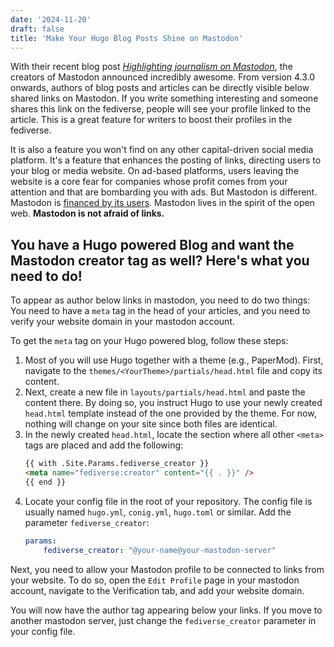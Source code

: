 ```yaml
---
date: '2024-11-20'
draft: false
title: 'Make Your Hugo Blog Posts Shine on Mastodon'
---
```

With their recent blog post *[Highlighting journalism on Mastodon](https://blog.joinmastodon.org/2024/07/highlighting-journalism-on-mastodon/)*, the creators of Mastodon announced incredibly awesome. From version 4.3.0 onwards, authors of blog posts and articles can be directly visible below shared links on Mastodon. If you write something interesting and someone shares this link on the fediverse, people will see your profile linked to the article. This is a great feature for writers to boost their profiles in the fediverse.

It is also a feature you won't find on any other capital-driven social media platform. It's a feature that enhances the posting of links, directing users to your blog or media website. On ad-based platforms, users leaving the website is a core fear for companies whose profit comes from your attention and that are bombarding you with ads. But Mastodon is different. Mastodon is [financed by its users](https://opencollective.com/mastodon). Mastodon lives in the spirit of the open web. **Mastodon is not afraid of links.**

## You have a Hugo powered Blog and want the Mastodon creator tag as well? Here's what you need to do!
To appear as author below links in mastodon, you need to do two things: You need to have a `meta` tag in the head of your articles, and you need to verify your website domain in your mastodon account.

To get the `meta` tag on your Hugo powered blog, follow these steps:
1. Most of you will use Hugo together with a theme (e.g., PaperMod). First, navigate to the `themes/<YourTheme>/partials/head.html` file and copy its content. 
1. Next, create a new file in `layouts/partials/head.html` and paste the content there. By doing so, you instruct Hugo to use your newly created `head.html` template instead of the one provided by the theme. For now, nothing will change on your site since both files are identical.
1. In the newly created `head.html`, locate the section where all other `<meta>` tags are placed and add the following:
    ```html
    {{ with .Site.Params.fediverse_creator }}
    <meta name="fediverse:creator" content="{{ . }}" />
    {{ end }}
    ```
1. Locate your config file in the root of your repository. The config file is usually named `hugo.yml`, `conig.yml`, `hugo.toml` or similar. Add the parameter `fediverse_creator`:
    ```yml
    params:
        fediverse_creator: "@your-name@your-mastodon-server" 
    ```

Next, you need to allow your Mastodon profile to be connected to links from your website. To do so, open the `Edit Profile` page in your mastodon account, navigate to the Verification tab, and add your website domain.

You will now have the author tag appearing below your links. If you move to another mastodon server, just change the `fediverse_creator` parameter in your config file.